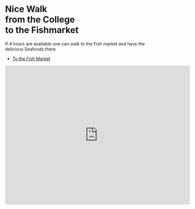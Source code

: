 # Nice Walk <br> from the College <br>to the Fishmarket



If 4 hours are available one can walk to the Fish market and have the delicious Seafoods there

- [To the Fish Market](https://goo.gl/maps/28vei4gb6a42) 

<iframe src="https://www.google.com/maps/embed?pb=!1m28!1m12!1m3!1d102400.41716485839!2d-122.3410645571332!3d47.58958599464571!2m3!1f0!2f0!3f0!3m2!1i1024!2i768!4f13.1!4m13!3e2!4m5!1s0x0%3A0xbb6915939ab3de70!2sBellevue+College!3m2!1d47.585351499999994!2d-122.1482834!4m5!1s0x0%3A0xb735335393dc574e!2sPike+Place+Market!3m2!1d47.6093817!2d-122.34197429999999!5e0!3m2!1sen!2sus!4v1454373140857" width="600" height="450" frameborder="0" style="border:0" allowfullscreen></iframe>